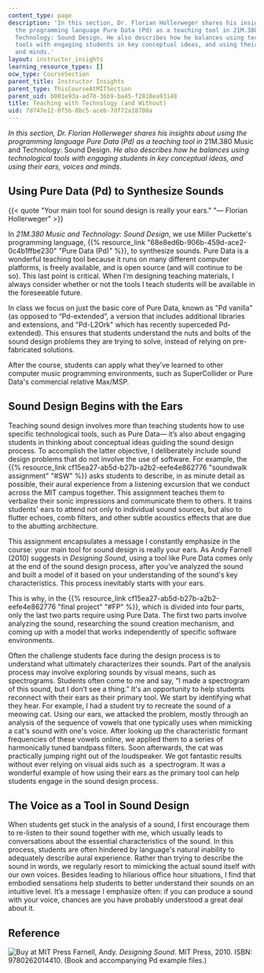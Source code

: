 ```yaml
---
content_type: page
description: 'In this section, Dr. Florian Hollerweger shares his insights about using
  the programming language Pure Data (Pd) as a teaching tool in 21M.380 Music and
  Technology: Sound Design. He also describes how he balances using technological
  tools with engaging students in key conceptual ideas, and using their ears, voices
  and minds.'
layout: instructor_insights
learning_resource_types: []
ocw_type: CourseSection
parent_title: Instructor Insights
parent_type: ThisCourseAtMITSection
parent_uid: b081e93a-ad70-36b9-ba45-f2818ea93148
title: Teaching with Technology (and Without)
uid: 7d747e12-0f5b-8bc5-aceb-7df72a18708a
---
```

_In this section, Dr. Florian Hollerweger shares his insights about using the programming language Pure Data (Pd) as a teaching tool in_ 21M.380 Music and Technology: Sound Design. _He also describes how he balances using technological tools with engaging students in key conceptual ideas, and using their ears, voices and minds_.

## Using Pure Data (Pd) to Synthesize Sounds

{{< quote "Your main tool for sound design is really your ears." "— Florian Hollerweger" >}}

In _21M.380 Music and Technology: Sound Design_, we use Miller Puckette's programming language, {{% resource_link "68e8ed6b-906b-459d-ace2-0c4b1ffbe230" "Pure Data (Pd)" %}}, to synthesize sounds. Pure Data is a wonderful teaching tool because it runs on many different computer platforms, is freely available, and is open source (and will continue to be so). This last point is critical. When I’m designing teaching materials, I always consider whether or not the tools I teach students will be available in the foreseeable future.

In class we focus on just the basic core of Pure Data, known as "Pd vanilla" (as opposed to “Pd-extended”, a version that includes additional libraries and extensions, and "Pd-L2Ork" which has recently superceded Pd-extended). This ensures that students understand the nuts and bolts of the sound design problems they are trying to solve, instead of relying on pre-fabricated solutions.

After the course, students can apply what they’ve learned to other computer music programming environments, such as SuperCollider or Pure Data's commercial relative Max/MSP.

## Sound Design Begins with the Ears

Teaching sound design involves more than teaching students how to use specific technological tools, such as Pure Data— it’s also about engaging students in thinking about conceptual ideas guiding the sound design process. To accomplish the latter objective, I deliberately include sound design problems that do not involve the use of software. For example, the {{% resource_link cf15ea27-ab5d-b27b-a2b2-eefe4e862776 "soundwalk assignment" "#SW" %}} asks students to describe, in as minute detail as possible, their aural experience from a listening excursion that we conduct across the MIT campus together. This assignment teaches them to verbalize their sonic impressions and communicate them to others. It trains students' ears to attend not only to individual sound sources, but also to flutter echoes, comb filters, and other subtle acoustics effects that are due to the abutting architecture.

This assignment encapsulates a message I constantly emphasize in the course: your main tool for sound design is really your ears. As Andy Farnell (2010) suggests in _Designing Sound_, using a tool like Pure Data comes only at the end of the sound design process, after you’ve analyzed the sound and built a model of it based on your understanding of the sound's key characteristics. This process inevitably starts with your ears.

This is why, in the {{% resource_link cf15ea27-ab5d-b27b-a2b2-eefe4e862776 "final project" "#FP" %}}, which is divided into four parts, only the last two parts require using Pure Data. The first two parts involve analyzing the sound, researching the sound creation mechanism, and coming up with a model that works independently of specific software environments.

Often the challenge students face during the design process is to understand what ultimately characterizes their sounds. Part of the analysis process may involve exploring sounds by visual means, such as spectrograms. Students often come to me and say, “I made a spectrogram of this sound, but I don’t see a thing.” It's an opportunity to help students reconnect with their ears as their primary tool. We start by identifying what they hear. For example, I had a student try to recreate the sound of a meowing cat. Using our ears, we attacked the problem, mostly through an analysis of the sequence of vowels that one typically uses when mimicking a cat's sound with one's voice. After looking up the characteristic formant frequencies of these vowels online, we applied them to a series of harmonically tuned bandpass filters. Soon afterwards, the cat was practically jumping right out of the loudspeaker. We got fantastic results without ever relying on visual aids such as  a spectrogram. It was a wonderful example of how using their ears as the primary tool can help students engage in the sound design process.

## The Voice as a Tool in Sound Design

When students get stuck in the analysis of a sound, I first encourage them to re-listen to their sound together with me, which usually leads to conversations about the essential characteristics of the sound. In this process, students are often hindered by language's natural inability to adequately describe aural experience. Rather than trying to describe the sound in words, we regularly resort to mimicking the actual sound itself with our own voices. Besides leading to hilarious office hour situations, I find that embodied sensations help students to better understand their sounds on an intuitive level. It’s a message I emphasize often: if you can produce a sound with your voice, chances are you have probably understood a great deal about it.

## Reference

![Buy at MIT Press](/images/mp_logo.gif) Farnell, Andy. _Designing Sound_. MIT Press, 2010. ISBN: 9780262014410. (Book and accompanying Pd example files.)